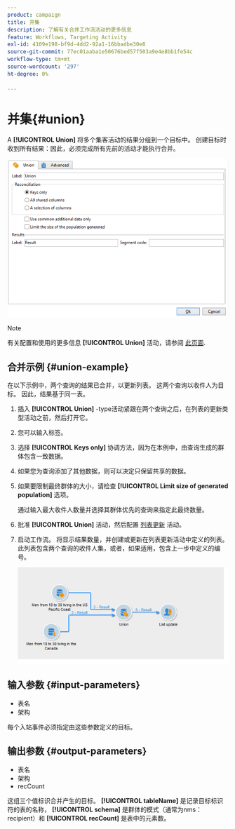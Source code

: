 ```yaml
---
product: campaign
title: 并集
description: 了解有关合并工作流活动的更多信息
feature: Workflows, Targeting Activity
exl-id: 4109e198-bf9d-4dd2-92a1-16bbadbe30e8
source-git-commit: 77ec01aaba1e50676bed57f503a9e4e8bb1fe54c
workflow-type: tm+mt
source-wordcount: '297'
ht-degree: 0%

---
```


# 并集{#union}

A **[!UICONTROL Union]** 将多个集客活动的结果分组到一个目标中。 创建目标时收到所有结果：因此，必须完成所有先前的活动才能执行合并。

![](assets/s_user_segmentation_union.png)

>[!NOTE]
>
>有关配置和使用的更多信息 **[!UICONTROL Union]** 活动，请参阅 [此页面](targeting-workflows.md#combining-several-targets--union-).

## 合并示例 {#union-example}

在以下示例中，两个查询的结果已合并，以更新列表。 这两个查询以收件人为目标。 因此，结果基于同一表。

1. 插入 **[!UICONTROL Union]** -type活动紧跟在两个查询之后，在列表的更新类型活动之前，然后打开它。
1. 您可以输入标签。
1. 选择 **[!UICONTROL Keys only]** 协调方法，因为在本例中，由查询生成的群体包含一致数据。
1. 如果您为查询添加了其他数据，则可以决定只保留共享的数据。
1. 如果要限制最终群体的大小，请检查 **[!UICONTROL Limit size of generated population]** 选项。

   通过输入最大收件人数量并选择其群体优先的查询来指定此最终数量。

1. 批准 **[!UICONTROL Union]** 活动，然后配置 [列表更新](list-update.md) 活动。
1. 启动工作流。 将显示结果数量，并创建或更新在列表更新活动中定义的列表。 此列表包含两个查询的收件人集，或者，如果适用，包含上一步中定义的编号。

   ![](assets/union_example.png)

## 输入参数 {#input-parameters}

* 表名
* 架构

每个入站事件必须指定由这些参数定义的目标。

## 输出参数 {#output-parameters}

* 表名
* 架构
* recCount

这组三个值标识合并产生的目标。 **[!UICONTROL tableName]** 是记录目标标识符的表的名称， **[!UICONTROL schema]** 是群体的模式（通常为nms：recipient）和 **[!UICONTROL recCount]** 是表中的元素数。

